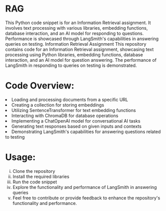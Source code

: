 # RAG
This Python code snippet is for an Information Retrieval assignment. It involves text processing with various libraries, embedding functions, database interaction, and an AI model for responding to questions. Performance is showcased through LangSmith's capabilities in answering queries on testing.
Information Retrieval Assignment
This repository contains code for an Information Retrieval assignment, showcasing text processing using Python libraries, embedding functions, database interaction, and an AI model for question answering. The performance of LangSmith in responding to queries on testing is demonstrated.

# Code Overview:
<li>Loading and processing documents from a specific URL</li>
<li>Creating a collection for storing embeddings</li>
<li>Utilizing SentenceTransformer for text embedding functions</li>
<li>Interacting with ChromaDB for database operations</li>
<li>Implementing a ChatOpenAI model for conversational AI tasks</li>
<li>Generating text responses based on given inputs and contexts</li>
<li>Demonstrating LangSmith's capabilities for answering questions related to testing</li>

# Usage:
<ol style="list-style-type: lower-roman;">  
<li>Clone the repository</li>
<li>Install the required libraries</li>
<li>Run the code snippet</li>
<li>Explore the functionality and performance of LangSmith in answering queries</li>
<li>Feel free to contribute or provide feedback to enhance the repository's functionality and performance.</li>
</ol>

